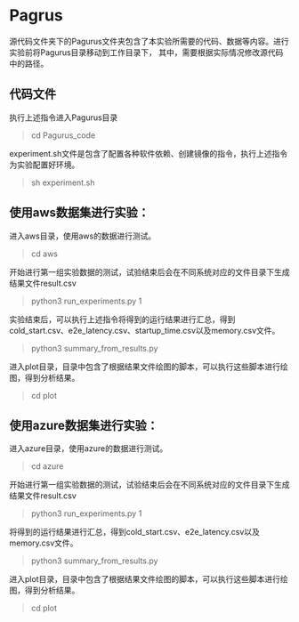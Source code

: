 # Pagrus
源代码文件夹下的Pagurus文件夹包含了本实验所需要的代码、数据等内容。进行实验前将Pagurus目录移动到工作目录下，
其中，需要根据实际情况修改源代码中的路径。
## 代码文件
执行上述指令进入Pagurus目录
>cd Pagurus_code

experiment.sh文件是包含了配置各种软件依赖、创建镜像的指令，执行上述指令为实验配置好环境。
>sh experiment.sh

## 使用aws数据集进行实验：
进入aws目录，使用aws的数据进行测试。
>cd aws

开始进行第一组实验数据的测试，试验结束后会在不同系统对应的文件目录下生成结果文件result.csv
>python3 run_experiments.py 1

实验结束后，可以执行上述指令将得到的运行结果进行汇总，得到cold_start.csv、e2e_latency.csv、startup_time.csv以及memory.csv文件。
>python3 summary_from_results.py

进入plot目录，目录中包含了根据结果文件绘图的脚本，可以执行这些脚本进行绘图，得到分析结果。
>cd plot

## 使用azure数据集进行实验：
进入azure目录，使用azure的数据进行测试。
>cd azure

开始进行第一组实验数据的测试，试验结束后会在不同系统对应的文件目录下生成结果文件result.csv
>python3 run_experiments.py 1
> 
将得到的运行结果进行汇总，得到cold_start.csv、e2e_latency.csv以及memory.csv文件。
>python3 summary_from_results.py

进入plot目录，目录中包含了根据结果文件绘图的脚本，可以执行这些脚本进行绘图，得到分析结果。
>cd plot
